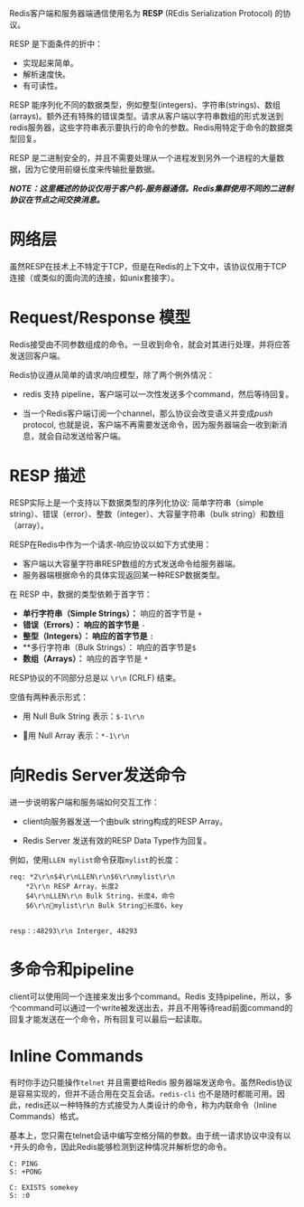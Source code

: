 Redis客户端和服务器端通信使用名为 **RESP** (REdis Serialization Protocol) 的协议。

RESP 是下面条件的折中：

- 实现起来简单。
- 解析速度快。
- 有可读性。

RESP 能序列化不同的数据类型，例如整型(integers)、字符串(strings)、数组(arrays)。额外还有特殊的错误类型。请求从客户端以字符串数组的形式发送到redis服务器，这些字符串表示要执行的命令的参数。Redis用特定于命令的数据类型回复。

RESP 是二进制安全的，并且不需要处理从一个进程发到另外一个进程的大量数据，因为它使用前缀长度来传输批量数据。

***NOTE：这里概述的协议仅用于客户机-服务器通信。Redis集群使用不同的二进制协议在节点之间交换消息。***

# 网络层

虽然RESP在技术上不特定于TCP，但是在Redis的上下文中，该协议仅用于TCP连接（或类似的面向流的连接，如unix套接字）。

# Request/Response 模型

Redis接受由不同参数组成的命令。一旦收到命令，就会对其进行处理，并将应答发送回客户端。

Redis协议遵从简单的请求/响应模型，除了两个例外情况：

- redis 支持 pipeline，客户端可以一次性发送多个command，然后等待回复。

- 当一个Redis客户端订阅一个channel，那么协议会改变语义并变成*push* protocol, 也就是说，客户端不再需要发送命令，因为服务器端会一收到新消息，就会自动发送给客户端。

# RESP 描述

RESP实际上是一个支持以下数据类型的序列化协议: 简单字符串（simple string）、错误（error）、整数（integer）、大容量字符串（bulk string）和数组（array）。

RESP在Redis中作为一个请求-响应协议以如下方式使用：

- 客户端以大容量字符串RESP数组的方式发送命令给服务器端。
- 服务器端根据命令的具体实现返回某一种RESP数据类型。

在 RESP 中，数据的类型依赖于首字节：

- **单行字符串（Simple Strings）：** 响应的首字节是 `+`
- **错误（Errors）： 响应的首字节是** `-`
- **整型（Integers）： 响应的首字节是** `:`
- **多行字符串（Bulk Strings）： 响应的首字节是`$`
- **数组（Arrays）：** 响应的首字节是 `*`

RESP协议的不同部分总是以 `\r\n` (CRLF) 结束。

空值有两种表示形式：

- 用 Null Bulk String 表示：`$-1\r\n`

- 用 Null Array 表示：`*-1\r\n`

# 向Redis Server发送命令

进一步说明客户端和服务端如何交互工作：

- client向服务器发送一个由bulk string构成的RESP Array。

- Redis Server 发送有效的RESP Data Type作为回复。 

例如，使用`LLEN mylist`命令获取`mylist`的长度：

```
req: *2\r\n$4\r\nLLEN\r\n$6\r\nmylist\r\n
    *2\r\n RESP Array，长度2
    $4\r\nLLEN\r\n Bulk String，长度4，命令
    $6\r\nmylist\r\n Bulk String，长度6，key


resp：:48293\r\n Interger, 48293
```

# 多命令和pipeline

client可以使用同一个连接来发出多个command。Redis 支持pipeline，所以，多个command可以通过一个write被发送出去，并且不用等待read前面command的回复才能发送在一个命令，所有回复可以最后一起读取。

# Inline Commands

有时你手边只能操作`telnet` 并且需要给Redis 服务器端发送命令。虽然Redis协议是容易实现的，但并不适合用在交互会话。`redis-cli` 也不是随时都能可用。因此，redis还以一种特殊的方式接受为人类设计的命令，称为内联命令（Inline Commands）格式。

基本上，您只需在telnet会话中编写空格分隔的参数。由于统一请求协议中没有以`*`开头的命令，因此Redis能够检测到这种情况并解析您的命令。

```
C: PING
S: +PONG
```

```
C: EXISTS somekey
S: :0
```




